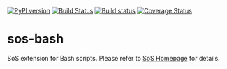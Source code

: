 [![PyPI version](https://badge.fury.io/py/sos-bash.svg)](https://badge.fury.io/py/sos-bash)
[![Build Status](https://travis-ci.org/vatlab/sos-bash.svg?branch=master)](https://travis-ci.org/vatlab/sos-bash)
[![Build status](https://ci.appveyor.com/api/projects/status/74mcptxhwn64s27e/branch/master?svg=true)](https://ci.appveyor.com/project/BoPeng/sos-bash/branch/master)
[![Coverage Status](https://coveralls.io/repos/github/vatlab/sos-bash/badge.svg)](https://coveralls.io/github/vatlab/sos-bash)

# sos-bash
SoS extension for Bash scripts. Please refer to [SoS Homepage](http://vatlab.github.io/SoS/) for details.

